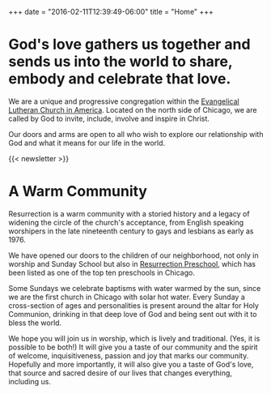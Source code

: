 +++
date = "2016-02-11T12:39:49-06:00"
title = "Home"
+++

# God's love gathers us together and sends us into the world to share, embody and celebrate that love. 

We are a unique and progressive congregation within the [Evangelical Lutheran Church in America](http://www.elca.org). Located on the north side of Chicago, we are called by God to invite, include, involve and inspire in Christ.

Our doors and arms are open to all who wish to explore our relationship with God and what it means for our life in the world.

{{< newsletter >}}

# A Warm Community

Resurrection is a warm community with a storied history and a legacy of widening the circle of the church's acceptance, from English speaking worshipers in the late nineteenth century to gays and lesbians as early as 1976.

We have opened our doors to the children of our neighborhood, not only in worship and Sunday School but also in [Resurrection Preschool](/preschool), which has been listed as one of the top ten preschools in Chicago.

Some Sundays we celebrate baptisms with water warmed by the sun, since we are the first church in Chicago with solar hot water. Every Sunday a cross-section of ages and personalities is present around the altar for Holy Communion, drinking in that deep love of God and being sent out with it to bless the world.  

We hope you will join us in worship, which is lively and traditional.  (Yes, it is possible to be both!)  It will give you a taste of our community and the spirit of welcome, inquisitiveness, passion and joy that marks our community.  Hopefully and more importantly, it will also give you a taste of God's love, that source and sacred desire of our lives that changes everything, including us.
